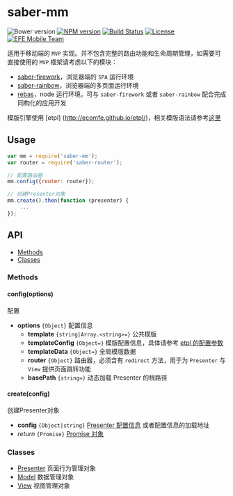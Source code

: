saber-mm
===

![Bower version](https://img.shields.io/bower/v/saber-mm.svg?style=flat-square) [![NPM version](https://img.shields.io/npm/v/saber-mm.svg?style=flat-square)](https://npmjs.org/package/saber-mm) [![Build Status](https://img.shields.io/travis/ecomfe/saber-mm.svg?style=flat-square)](https://travis-ci.org/ecomfe/saber-mm) [![License](https://img.shields.io/npm/l/saber-mm.svg?style=flat-square)](./LICENSE) [![EFE Mobile Team](https://img.shields.io/badge/EFE-Mobile_Team-blue.svg?style=flat-square)](http://efe.baidu.com)

适用于移动端的 `MVP` 实现。并不包含完整的路由功能和生命周期管理，如需要可直接使用的 `MVP` 框架请考虑以下的模块：

* [saber-firework](https://github.com/ecomfe/saber-firework)，浏览器端的 `SPA` 运行环境
* [saber-rainbow](https://github.com/ecomfe/saber-rainbow)，浏览器端的多页面运行环境
* [rebas](https://github.com/ecomfe/rebas)，node 运行环境，可与 `saber-firework` 或者 `saber-rainbow` 配合完成同构化的应用开发

模版引擎使用 [etpl] (http://ecomfe.github.io/etpl/)，相关模版语法请参考[这里](https://github.com/ecomfe/etpl/blob/master/doc/syntax.md)

## Usage

```js
var mm = require('saber-mm');
var router = require('saber-router');

// 配置路由器
mm.config({router: router});

// 创建Presenter对象
mm.create().then(function (presenter) {
    ...
});
```

## API

* [Methods](#methods)
* [Classes](#classes)

### Methods

#### config(options)

配置

* **options** `{Object}` 配置信息
    * **template** `{string|Array.<string>=}` 公共模版
    * **templateConfig** `{Object=}` 模版配置信息，具体请参考 [etpl 的配置参数](https://github.com/ecomfe/etpl/blob/master/doc/config.md)
    * **templateData** `{Object=}` 全局模版数据
    * **router** `{Object}` 路由器，必须含有 `redirect` 方法，用于为 `Presenter` 与 `View` 提供页面跳转功能
    * **basePath** `{string=}` 动态加载 Presenter 的根路径

#### create(config)

创建Presenter对象

* **config** `{Object|string}` [Presenter 配置信息](doc/presenter.md#configure) 或者配置信息的加载地址
* _return_ `{Promise}` [Promise 对象](https://github.com/ecomfe/saber-promise/blob/master/doc/promise.md)

### Classes

* [Presenter](doc/presenter.md) 页面行为管理对象
* [Model](doc/model.md) 数据管理对象
* [View](doc/view.md) 视图管理对象
